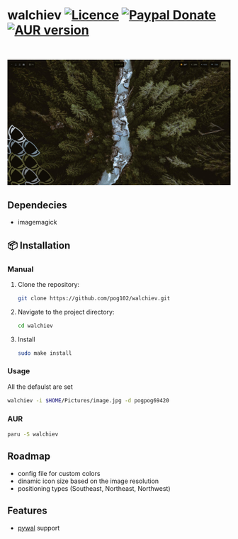 # walchiev [![Licence](https://img.shields.io/badge/License-MIT-yellow.svg)](LICENSE) [![Paypal Donate](https://img.shields.io/badge/Donate-Paypal-2244dd.svg)](https://www.paypal.com/paypalme/ernisD)   [![AUR version](https://img.shields.io/aur/version/walchiev)](https://aur.archlinux.org/packages/walchiev)
<br>

![image](https://raw.githubusercontent.com/pog102/walchiev/main/assets/1695316499_grim.png)
## Dependecies

- imagemagick

## 📦 Installation
### Manual
1. Clone the repository:

   ```bash
   git clone https://github.com/pog102/walchiev.git
   ```

2. Navigate to the project directory:

   ```bash
   cd walchiev
   ```

3. Install

     ```bash
     sudo make install
     ```
### Usage
All the defaulst are set 
```bash
walchiev -i $HOME/Pictures/image.jpg -d pogpog69420
```

### AUR

```bash
paru -S walchiev
```
## Roadmap
- config file for custom colors
- dinamic icon size based on the image resolution
- positioning types (Southeast, Northeast, Northwest)

## Features
- [pywal](https://github.com/dylanaraps/pywal) support

